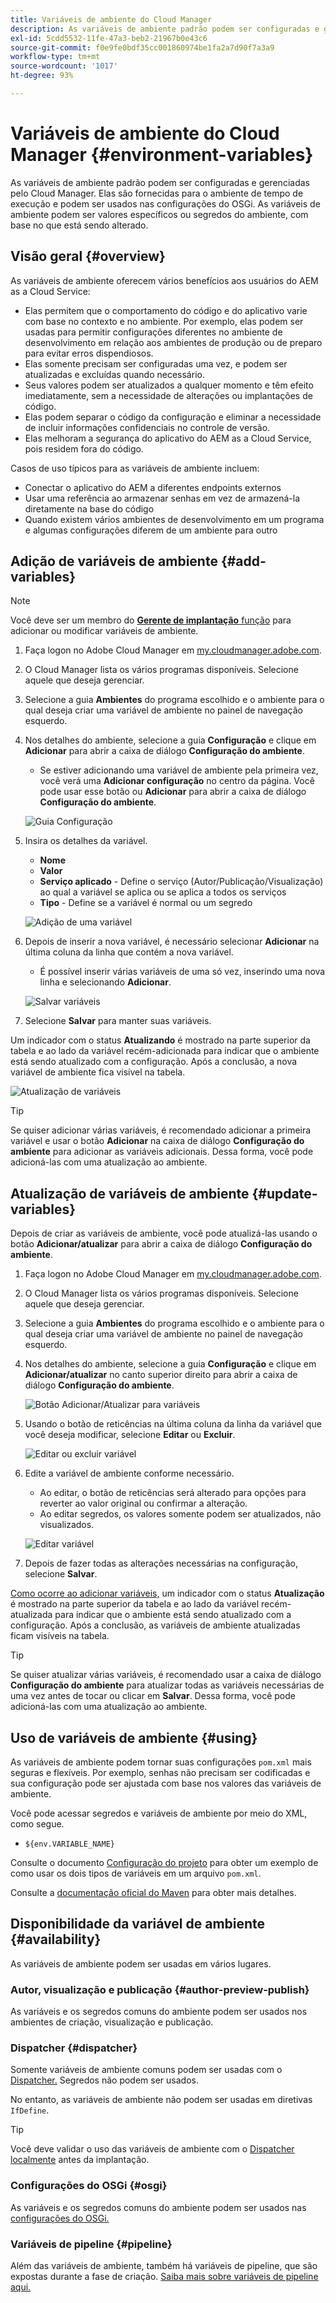 ```yaml
---
title: Variáveis de ambiente do Cloud Manager
description: As variáveis de ambiente padrão podem ser configuradas e gerenciadas por meio do Cloud Manager e fornecidas para o ambiente de tempo de execução, a ser usado na configuração do OSGi.
exl-id: 5cdd5532-11fe-47a3-beb2-21967b0e43c6
source-git-commit: f0e9fe0bdf35cc001860974be1fa2a7d90f7a3a9
workflow-type: tm+mt
source-wordcount: '1017'
ht-degree: 93%

---
```



# Variáveis de ambiente do Cloud Manager {#environment-variables}

As variáveis de ambiente padrão podem ser configuradas e gerenciadas pelo Cloud Manager. Elas são fornecidas para o ambiente de tempo de execução e podem ser usados nas configurações do OSGi. As variáveis de ambiente podem ser valores específicos ou segredos do ambiente, com base no que está sendo alterado.

## Visão geral {#overview}

As variáveis de ambiente oferecem vários benefícios aos usuários do AEM as a Cloud Service:

* Elas permitem que o comportamento do código e do aplicativo varie com base no contexto e no ambiente. Por exemplo, elas podem ser usadas para permitir configurações diferentes no ambiente de desenvolvimento em relação aos ambientes de produção ou de preparo para evitar erros dispendiosos.
* Elas somente precisam ser configuradas uma vez, e podem ser atualizadas e excluídas quando necessário.
* Seus valores podem ser atualizados a qualquer momento e têm efeito imediatamente, sem a necessidade de alterações ou implantações de código.
* Elas podem separar o código da configuração e eliminar a necessidade de incluir informações confidenciais no controle de versão.
* Elas melhoram a segurança do aplicativo do AEM as a Cloud Service, pois residem fora do código.

Casos de uso típicos para as variáveis de ambiente incluem:

* Conectar o aplicativo do AEM a diferentes endpoints externos
* Usar uma referência ao armazenar senhas em vez de armazená-la diretamente na base do código
* Quando existem vários ambientes de desenvolvimento em um programa e algumas configurações diferem de um ambiente para outro

## Adição de variáveis de ambiente {#add-variables}

>[!NOTE]
>
>Você deve ser um membro do [**Gerente de implantação** função](/help/onboarding/cloud-manager-introduction.md#role-based-premissions) para adicionar ou modificar variáveis de ambiente.

1. Faça logon no Adobe Cloud Manager em [my.cloudmanager.adobe.com](https://my.cloudmanager.adobe.com/).
1. O Cloud Manager lista os vários programas disponíveis. Selecione aquele que deseja gerenciar.
1. Selecione a guia **Ambientes** do programa escolhido e o ambiente para o qual deseja criar uma variável de ambiente no painel de navegação esquerdo.
1. Nos detalhes do ambiente, selecione a guia **Configuração** e clique em **Adicionar** para abrir a caixa de diálogo **Configuração do ambiente**.
   * Se estiver adicionando uma variável de ambiente pela primeira vez, você verá uma **Adicionar configuração** no centro da página. Você pode usar esse botão ou **Adicionar** para abrir a caixa de diálogo **Configuração do ambiente**.

   ![Guia Configuração](assets/configuration-tab.png)

1. Insira os detalhes da variável.
   * **Nome**
   * **Valor**
   * **Serviço aplicado** - Define o serviço (Autor/Publicação/Visualização) ao qual a variável se aplica ou se aplica a todos os serviços
   * **Tipo** - Define se a variável é normal ou um segredo

   ![Adição de uma variável](assets/add-variable.png)

1. Depois de inserir a nova variável, é necessário selecionar **Adicionar** na última coluna da linha que contém a nova variável.
   * É possível inserir várias variáveis de uma só vez, inserindo uma nova linha e selecionando **Adicionar**.

   ![Salvar variáveis](assets/save-variables.png)

1. Selecione **Salvar** para manter suas variáveis.

Um indicador com o status **Atualizando** é mostrado na parte superior da tabela e ao lado da variável recém-adicionada para indicar que o ambiente está sendo atualizado com a configuração. Após a conclusão, a nova variável de ambiente fica visível na tabela.

![Atualização de variáveis](assets/updating-variables.png)

>[!TIP]
>
>Se quiser adicionar várias variáveis, é recomendado adicionar a primeira variável e usar o botão **Adicionar** na caixa de diálogo **Configuração do ambiente** para adicionar as variáveis adicionais. Dessa forma, você pode adicioná-las com uma atualização ao ambiente.

## Atualização de variáveis de ambiente {#update-variables}

Depois de criar as variáveis de ambiente, você pode atualizá-las usando o botão **Adicionar/atualizar** para abrir a caixa de diálogo **Configuração do ambiente**.

1. Faça logon no Adobe Cloud Manager em [my.cloudmanager.adobe.com](https://my.cloudmanager.adobe.com/).
1. O Cloud Manager lista os vários programas disponíveis. Selecione aquele que deseja gerenciar.
1. Selecione a guia **Ambientes** do programa escolhido e o ambiente para o qual deseja criar uma variável de ambiente no painel de navegação esquerdo.
1. Nos detalhes do ambiente, selecione a guia **Configuração** e clique em **Adicionar/atualizar** no canto superior direito para abrir a caixa de diálogo **Configuração do ambiente**.

   ![Botão Adicionar/Atualizar para variáveis](assets/add-update-variables.png)

1. Usando o botão de reticências na última coluna da linha da variável que você deseja modificar, selecione **Editar** ou **Excluir**.

   ![Editar ou excluir variável](assets/edit-delete-variable.png)

1. Edite a variável de ambiente conforme necessário.
   * Ao editar, o botão de reticências será alterado para opções para reverter ao valor original ou confirmar a alteração.
   * Ao editar segredos, os valores somente podem ser atualizados, não visualizados.

   ![Editar variável](assets/edit-variable.png)

1. Depois de fazer todas as alterações necessárias na configuração, selecione **Salvar**.

[Como ocorre ao adicionar variáveis,](#add-variables) um indicador com o status **Atualização** é mostrado na parte superior da tabela e ao lado da variável recém-atualizada para indicar que o ambiente está sendo atualizado com a configuração. Após a conclusão, as variáveis de ambiente atualizadas ficam visíveis na tabela.

>[!TIP]
>
>Se quiser atualizar várias variáveis, é recomendado usar a caixa de diálogo **Configuração do ambiente** para atualizar todas as variáveis necessárias de uma vez antes de tocar ou clicar em **Salvar**. Dessa forma, você pode adicioná-las com uma atualização ao ambiente.

## Uso de variáveis de ambiente {#using}

As variáveis de ambiente podem tornar suas configurações `pom.xml` mais seguras e flexíveis. Por exemplo, senhas não precisam ser codificadas e sua configuração pode ser ajustada com base nos valores das variáveis de ambiente.

Você pode acessar segredos e variáveis de ambiente por meio do XML, como segue.

* `${env.VARIABLE_NAME}`

Consulte o documento [Configuração do projeto](/help/implementing/cloud-manager/getting-access-to-aem-in-cloud/setting-up-project.md#password-protected-maven-repository-support-password-protected-maven-repositories) para obter um exemplo de como usar os dois tipos de variáveis em um arquivo `pom.xml`.

Consulte a [documentação oficial do Maven](https://maven.apache.org/settings.html#quick-overview) para obter mais detalhes.

## Disponibilidade da variável de ambiente {#availability}

As variáveis de ambiente podem ser usadas em vários lugares.

### Autor, visualização e publicação {#author-preview-publish}

As variáveis e os segredos comuns do ambiente podem ser usados nos ambientes de criação, visualização e publicação.

### Dispatcher {#dispatcher}

Somente variáveis de ambiente comuns podem ser usadas com o [Dispatcher.](https://experienceleague.adobe.com/docs/experience-manager-dispatcher/using/dispatcher.html?lang=pt-BR) Segredos não podem ser usados.

No entanto, as variáveis de ambiente não podem ser usadas em diretivas `IfDefine`.

>[!TIP]
>
>Você deve validar o uso das variáveis de ambiente com o [Dispatcher localmente](https://experienceleague.adobe.com/docs/experience-manager-learn/cloud-service/local-development-environment-set-up/dispatcher-tools.html?lang=pt-BR) antes da implantação.

### Configurações do OSGi {#osgi}

As variáveis e os segredos comuns do ambiente podem ser usados nas [configurações do OSGi.](/help/implementing/deploying/configuring-osgi.md)

### Variáveis de pipeline {#pipeline}

Além das variáveis de ambiente, também há variáveis de pipeline, que são expostas durante a fase de criação. [Saiba mais sobre variáveis de pipeline aqui.](/help/implementing/cloud-manager/getting-access-to-aem-in-cloud/build-environment-details.md#pipeline-variables)
